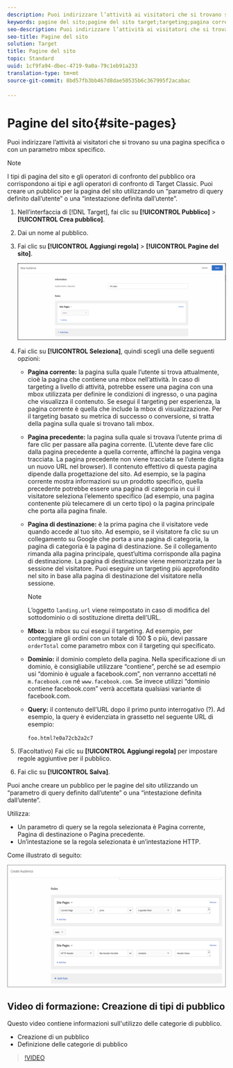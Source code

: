```yaml
---
description: Puoi indirizzare l’attività ai visitatori che si trovano su una pagina specifica o con un parametro mbox specifico.
keywords: pagine del sito;pagine del sito target;targeting;pagina corrente;pagina corrente target;pagina precedente;pagina precedente target;pagina di destinazione;pagina di destinazione target;mbox;mbox target
seo-description: Puoi indirizzare l’attività ai visitatori che si trovano su una pagina specifica o con un parametro mbox specifico.
seo-title: Pagine del sito
solution: Target
title: Pagine del sito
topic: Standard
uuid: 1cf9fa94-dbec-4719-9a0a-79c1eb91a233
translation-type: tm+mt
source-git-commit: 8bd57fb3bb467d8dae50535b6c367995f2acabac

---
```



# Pagine del sito{#site-pages}

Puoi indirizzare l’attività ai visitatori che si trovano su una pagina specifica o con un parametro mbox specifico.

>[!NOTE]
>
>I tipi di pagina del sito e gli operatori di confronto del pubblico ora corrispondono ai tipi e agli operatori di confronto di Target Classic. Puoi creare un pubblico per la pagina del sito utilizzando un “parametro di query definito dall’utente” o una “intestazione definita dall’utente”.

1. Nell’interfaccia di [!DNL Target], fai clic su **[!UICONTROL Pubblico]** &gt; **[!UICONTROL Crea pubblico]**.
1. Dai un nome al pubblico.
1. Fai clic su **[!UICONTROL Aggiungi regola]** &gt; **[!UICONTROL Pagine del sito]**.

   ![Pubblico delle pagine del sito](assets/target_site_pages.png)

1. Fai clic su **[!UICONTROL Seleziona]**, quindi scegli una delle seguenti opzioni:

   * **Pagina corrente:** la pagina sulla quale l’utente si trova attualmente, cioè la pagina che contiene una mbox nell’attività. In caso di targeting a livello di attività, potrebbe essere una pagina con una mbox utilizzata per definire le condizioni di ingresso, o una pagina che visualizza il contenuto. Se esegui il targeting per esperienza, la pagina corrente è quella che include la mbox di visualizzazione. Per il targeting basato su metrica di successo o conversione, si tratta della pagina sulla quale si trovano tali mbox.
   * **Pagina precedente:** la pagina sulla quale si trovava l’utente prima di fare clic per passare alla pagina corrente. (L’utente deve fare clic dalla pagina precedente a quella corrente, affinché la pagina venga tracciata. La pagina precedente non viene tracciata se l’utente digita un nuovo URL nel browser). Il contenuto effettivo di questa pagina dipende dalla progettazione del sito. Ad esempio, se la pagina corrente mostra informazioni su un prodotto specifico, quella precedente potrebbe essere una pagina di categoria in cui il visitatore seleziona l’elemento specifico (ad esempio, una pagina contenente più telecamere di un certo tipo) o la pagina principale che porta alla pagina finale.
   * **Pagina di destinazione:** è la prima pagina che il visitatore vede quando accede al tuo sito. Ad esempio, se il visitatore fa clic su un collegamento su Google che porta a una pagina di categoria, la pagina di categoria è la pagina di destinazione. Se il collegamento rimanda alla pagina principale, quest’ultima corrisponde alla pagina di destinazione. La pagina di destinazione viene memorizzata per la sessione del visitatore. Puoi eseguire un targeting più approfondito nel sito in base alla pagina di destinazione del visitatore nella sessione.

      >[!NOTE]
      >
      >L’oggetto `landing.url` viene reimpostato in caso di modifica del sottodominio o di sostituzione diretta dell’URL.

   * **Mbox:** la mbox su cui esegui il targeting. Ad esempio, per conteggiare gli ordini con un totale di 100 $ o più, devi passare `orderTotal` come parametro mbox con il targeting qui specificato.
   * **Dominio:** il dominio completo della pagina. Nella specificazione di un dominio, è consigliabile utilizzare “contiene”, perché se ad esempio usi “dominio è uguale a facebook.com”, non verranno accettati né `m.facebook.com` né `www.facebook.com`. Se invece utilizzi “dominio contiene facebook.com” verrà accettata qualsiasi variante di facebook.com.
   * **Query:** il contenuto dell’URL dopo il primo punto interrogativo (?). Ad esempio, la query è evidenziata in grassetto nel seguente URL di esempio:

      `foo.html?e0a72cb2a2c7`

1. (Facoltativo) Fai clic su **[!UICONTROL Aggiungi regola]** per impostare regole aggiuntive per il pubblico.
1. Fai clic su **[!UICONTROL Salva]**.

Puoi anche creare un pubblico per le pagine del sito utilizzando un “parametro di query definito dall’utente” o una “intestazione definita dall’utente”.

Utilizza:

* Un parametro di query se la regola selezionata è Pagina corrente, Pagina di destinazione o Pagina precedente.
* Un’intestazione se la regola selezionata è un’intestazione HTTP.

Come illustrato di seguito:

![](assets/site_pages.png)

## Video di formazione: Creazione di tipi di pubblico

Questo video contiene informazioni sull'utilizzo delle categorie di pubblico.

* Creazione di un pubblico
* Definizione delle categorie di pubblico

>[!VIDEO](https://video.tv.adobe.com/v/17392?captions=ita)
